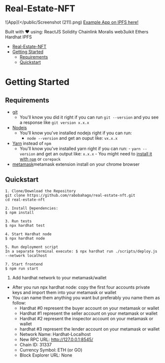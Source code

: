 # Real-Estate-NFT

![App](</public/Screenshot (211).png)
[Example App on IPFS here!](https://ipfs.io/ipfs/QmQVcpsjrA6cr1iJjZAodYwmPekYgbnXGo4DFubJiLc2EB)

Built with ❤️ using:
ReactJS
Solidity
Chainlink
Moralis
web3uikit
Ethers
Hardhat
IPFS

- [Real-Estate-NFT](#real-estate-nft)
- [Getting Started](#getting-started)
  - [Requirements](#requirements)
  - [Quickstart](#quickstart)

# Getting Started

## Requirements

- [git](https://git-scm.com/book/en/v2/Getting-Started-Installing-Git)
  - You'll know you did it right if you can run `git --version` and you see a response like `git version x.x.x`
- [Nodejs](https://nodejs.org/en/)
  - You'll know you've installed nodejs right if you can run:
    - `node --version` and get an ouput like: `vx.x.x`
- [Yarn](https://yarnpkg.com/getting-started/install) instead of `npm`
  - You'll know you've installed yarn right if you can run: - `yarn --version` and get an output like: `x.x.x` - You might need to [install it with `npm`](https://classic.yarnpkg.com/lang/en/docs/install/) or `corepack`
- [metamask](https://metamask.io/download/)metamask extension install on your chrome browser

## Quickstart

```
1. Clone/Download the Repository
git clone https://github.com/rabobahago/real-estate-nft.git
cd real-estate-nft

2. Install Dependencies:
$ npm install

3. Run tests
$ npx hardhat test

4. Start Hardhat node
$ npx hardhat node

5. Run deployment script
In a separate terminal execute: $ npx hardhat run ./scripts/deploy.js --network localhost

7. Start frontend
$ npm run start
```

1. Add hardhat network to your metamask/wallet

- After you run npx hardhat node: copy the first four accounts private keys and import them into your metamask or wallet
- You can name them anything you want but preferably you name them as follow:
  - Hardhat #0 represent the buyer account on your metamask or wallet
  - Hardhat #1 represent the seller account on your metamask or wallet
  - Hardhat #2 represent the inspector account on your metamask or wallet
  - hardhat #3 represent the lender account on your metamask or wallet
  - Network Name: Hardhat-Localhost
  - New RPC URL: http://127.0.0.1:8545/
  - Chain ID: 31337
  - Currency Symbol: ETH (or GO)
  - Block Explorer URL: None
